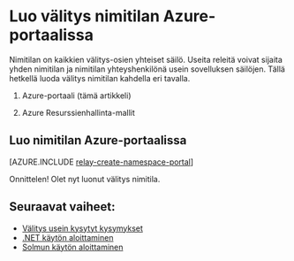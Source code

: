 <properties
    pageTitle="Luo välitys nimitilan Azure-portaalissa | Microsoft Azure"
    description="Jotta pääset alkuun Azure välitys, sinun on nimitila. Näin voit luoda sellaisen Azure-portaalissa."
    services="service-bus"
    documentationCenter=".net"
    authors="jtaubensee"
    manager="timlt"
    editor=""/>

<tags
    ms.service="service-bus"
    ms.devlang="tbd"
    ms.topic="get-started-article"
    ms.tgt_pltfrm="multiple"
    ms.workload="na"
    ms.date="10/28/2016"
    ms.author="jotaub"/>

# <a name="create-a-relay-namespace-using-the-azure-portal"></a>Luo välitys nimitilan Azure-portaalissa

Nimitilan on kaikkien välitys-osien yhteiset säilö. Useita releitä voivat sijaita yhden nimitilan ja nimitilan yhteyshenkilönä usein sovelluksen säilöjen. Tällä hetkellä luoda välitys nimitilan kahdella eri tavalla.

1.  Azure-portaali (tämä artikkeli)

2.  Azure Resurssienhallinta-mallit

## <a name="create-a-namespace-in-the-azure-portal"></a>Luo nimitilan Azure-portaalissa

[AZURE.INCLUDE [relay-create-namespace-portal](../../includes/relay-create-namespace-portal.md)]

Onnittelen! Olet nyt luonut välitys nimitila.

## <a name="next-steps"></a>Seuraavat vaiheet:

- [Välitys usein kysytyt kysymykset](relay-faq.md)
- [.NET käytön aloittaminen](relay-hybrid-connections-dotnet-get-started.md)
- [Solmun käytön aloittaminen](relay-hybrid-connections-node-get-started.md)